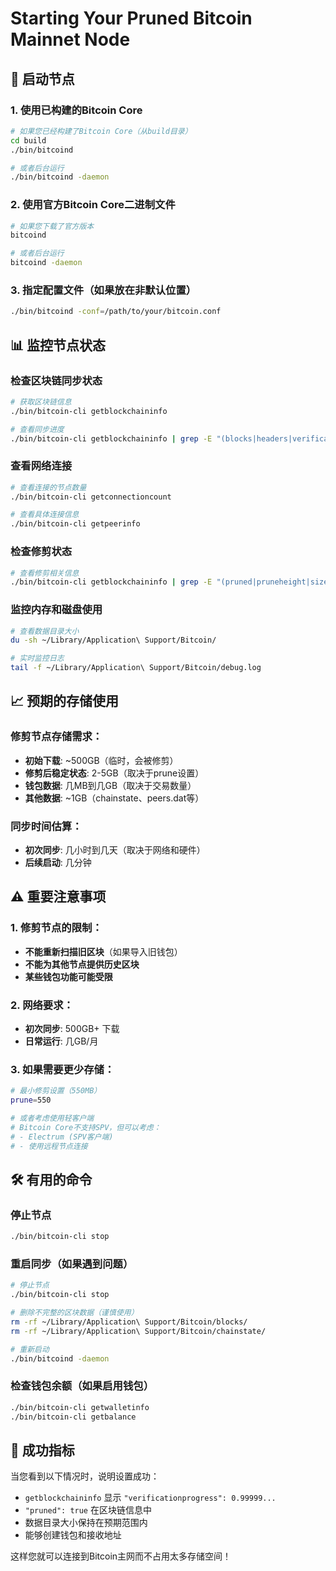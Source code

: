# Starting Your Pruned Bitcoin Mainnet Node

## 🚀 启动节点

### 1. 使用已构建的Bitcoin Core
```bash
# 如果您已经构建了Bitcoin Core（从build目录）
cd build
./bin/bitcoind

# 或者后台运行
./bin/bitcoind -daemon
```

### 2. 使用官方Bitcoin Core二进制文件
```bash
# 如果您下载了官方版本
bitcoind

# 或者后台运行
bitcoind -daemon
```

### 3. 指定配置文件（如果放在非默认位置）
```bash
./bin/bitcoind -conf=/path/to/your/bitcoin.conf
```

## 📊 监控节点状态

### 检查区块链同步状态
```bash
# 获取区块链信息
./bin/bitcoin-cli getblockchaininfo

# 查看同步进度
./bin/bitcoin-cli getblockchaininfo | grep -E "(blocks|headers|verificationprogress)"
```

### 查看网络连接
```bash
# 查看连接的节点数量
./bin/bitcoin-cli getconnectioncount

# 查看具体连接信息
./bin/bitcoin-cli getpeerinfo
```

### 检查修剪状态
```bash
# 查看修剪相关信息
./bin/bitcoin-cli getblockchaininfo | grep -E "(pruned|pruneheight|size_on_disk)"
```

### 监控内存和磁盘使用
```bash
# 查看数据目录大小
du -sh ~/Library/Application\ Support/Bitcoin/

# 实时监控日志
tail -f ~/Library/Application\ Support/Bitcoin/debug.log
```

## 📈 预期的存储使用

### 修剪节点存储需求：
- **初始下载**: ~500GB（临时，会被修剪）
- **修剪后稳定状态**: 2-5GB（取决于prune设置）
- **钱包数据**: 几MB到几GB（取决于交易数量）
- **其他数据**: ~1GB（chainstate、peers.dat等）

### 同步时间估算：
- **初次同步**: 几小时到几天（取决于网络和硬件）
- **后续启动**: 几分钟

## ⚠️ 重要注意事项

### 1. 修剪节点的限制：
- **不能重新扫描旧区块**（如果导入旧钱包）
- **不能为其他节点提供历史区块**
- **某些钱包功能可能受限**

### 2. 网络要求：
- **初次同步**: 500GB+ 下载
- **日常运行**: 几GB/月

### 3. 如果需要更少存储：
```bash
# 最小修剪设置（550MB）
prune=550

# 或者考虑使用轻客户端
# Bitcoin Core不支持SPV，但可以考虑：
# - Electrum (SPV客户端)
# - 使用远程节点连接
```

## 🛠️ 有用的命令

### 停止节点
```bash
./bin/bitcoin-cli stop
```

### 重启同步（如果遇到问题）
```bash
# 停止节点
./bin/bitcoin-cli stop

# 删除不完整的区块数据（谨慎使用）
rm -rf ~/Library/Application\ Support/Bitcoin/blocks/
rm -rf ~/Library/Application\ Support/Bitcoin/chainstate/

# 重新启动
./bin/bitcoind -daemon
```

### 检查钱包余额（如果启用钱包）
```bash
./bin/bitcoin-cli getwalletinfo
./bin/bitcoin-cli getbalance
```

## 🎯 成功指标

当您看到以下情况时，说明设置成功：
- `getblockchaininfo` 显示 `"verificationprogress": 0.99999...`
- `"pruned": true` 在区块链信息中
- 数据目录大小保持在预期范围内
- 能够创建钱包和接收地址

这样您就可以连接到Bitcoin主网而不占用太多存储空间！ 